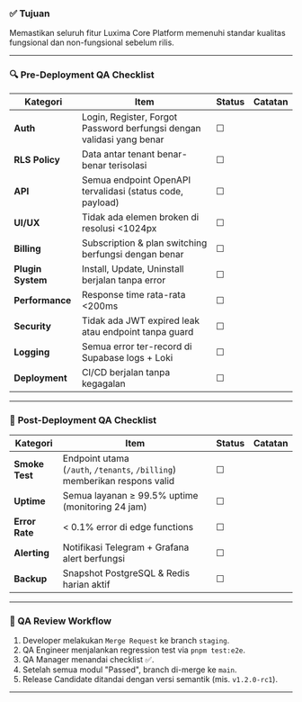 ### ✅ Tujuan

Memastikan seluruh fitur Luxima Core Platform memenuhi standar kualitas fungsional dan non-fungsional sebelum rilis.

* * * * *

### 🔍 **Pre-Deployment QA Checklist**

| Kategori | Item | Status | Catatan |
| --- | --- | --- | --- |
| **Auth** | Login, Register, Forgot Password berfungsi dengan validasi yang benar | ☐ |  |
| **RLS Policy** | Data antar tenant benar-benar terisolasi | ☐ |  |
| **API** | Semua endpoint OpenAPI tervalidasi (status code, payload) | ☐ |  |
| **UI/UX** | Tidak ada elemen broken di resolusi <1024px | ☐ |  |
| **Billing** | Subscription & plan switching berfungsi dengan benar | ☐ |  |
| **Plugin System** | Install, Update, Uninstall berjalan tanpa error | ☐ |  |
| **Performance** | Response time rata-rata <200ms | ☐ |  |
| **Security** | Tidak ada JWT expired leak atau endpoint tanpa guard | ☐ |  |
| **Logging** | Semua error ter-record di Supabase logs + Loki | ☐ |  |
| **Deployment** | CI/CD berjalan tanpa kegagalan | ☐ |  |

* * * * *

### 🔁 **Post-Deployment QA Checklist**

| Kategori | Item | Status | Catatan |
| --- | --- | --- | --- |
| **Smoke Test** | Endpoint utama (`/auth`, `/tenants`, `/billing`) memberikan respons valid | ☐ |  |
| **Uptime** | Semua layanan ≥ 99.5% uptime (monitoring 24 jam) | ☐ |  |
| **Error Rate** | < 0.1% error di edge functions | ☐ |  |
| **Alerting** | Notifikasi Telegram + Grafana alert berfungsi | ☐ |  |
| **Backup** | Snapshot PostgreSQL & Redis harian aktif | ☐ |  |

* * * * *

### 🧩 QA Review Workflow

1.  Developer melakukan `Merge Request` ke branch `staging`.
2.  QA Engineer menjalankan regression test via `pnpm test:e2e`.
3.  QA Manager menandai checklist ✅.
4.  Setelah semua modul "Passed", branch di-merge ke `main`.
5.  Release Candidate ditandai dengan versi semantik (mis. `v1.2.0-rc1`).

* * * * *